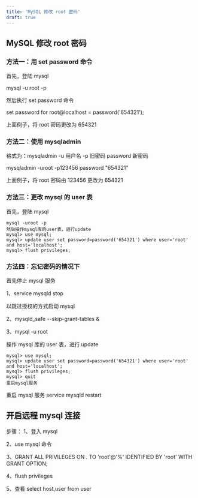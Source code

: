 ```yaml
---
title: 'MySQL 修改 root 密码'
draft: true
---
```


## MySQL 修改 root 密码

### 方法一：用 set password 命令

首先，登陆 mysql

mysql -u root -p

然后执行 set password 命令

set password for root@localhost = password('654321');

上面例子，将 root 密码更改为 654321

### 方法二：使用 mysqladmin

格式为：mysqladmin -u 用户名 -p 旧密码 password 新密码

mysqladmin -uroot -p123456 password "654321"

上面例子，将 root 密码由 123456 更改为 654321

### 方法三：更改 mysql 的 user 表

首先，登陆 mysql

```
mysql -uroot -p
然后操作mysql库的user表，进行update
mysql> use mysql;
mysql> update user set password=password('654321') where user='root' and host='localhost';
mysql> flush privileges;
```

### 方法四：忘记密码的情况下

首先停止 mysql 服务

1、service mysqld stop

以跳过授权的方式启动 mysql

2、mysqld_safe --skip-grant-tables &

3、mysql -u root

操作 mysql 库的 user 表，进行 update

```
mysql> use mysql;
mysql> update user set password=password('654321') where user='root' and host='localhost';
mysql> flush privileges;
mysql> quit
重启mysql服务
```

重启 mysql 服务
service mysqld restart

## 开启远程 mysql 连接

步骤：
1、登入 mysql

2、use mysql 命令

3、GRANT ALL PRIVILEGES ON _._ TO 'root'@'%' IDENTIFIED BY 'root' WITH GRANT OPTION;

4、flush privileges

5、查看 select host,user from user
